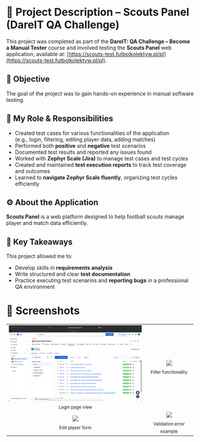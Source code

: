 # 📌 Project Description – Scouts Panel (DareIT QA Challenge)

This project was completed as part of the **DareIT: QA Challenge – Become a Manual Tester** course and involved testing the **Scouts Panel** web application, available at: [https://scouts-test.futbolkolektyw.pl/pl](https://scouts-test.futbolkolektyw.pl/pl).

## 🎯 Objective

The goal of the project was to gain hands-on experience in manual software testing.

## 🧪 My Role & Responsibilities

- Created test cases for various functionalities of the application  
  (e.g., login, filtering, editing player data, adding matches)  
- Performed both **positive** and **negative** test scenarios  
- Documented test results and reported any issues found  
- Worked with **Zephyr Scale (Jira)** to manage test cases and test cycles  
- Created and maintained **test execution reports** to track test coverage and outcomes  
- Learned to **navigate Zephyr Scale fluently**, organizing test cycles efficiently

## ⚙️ About the Application

**Scouts Panel** is a web platform designed to help football scouts manage player and match data efficiently.

## 🧠 Key Takeaways

This project allowed me to:
- Develop skills in **requirements analysis**
- Write structured and clear **test documentation**
- Practice executing test scenarios and **reporting bugs** in a professional QA environment

# 📸 Screenshots

<table>
  <tr>
    <td align="center">
      <img src="screenshots/Zephyr - Test Cases.png" width="450" high="200"/><br/>
      <sub>Login page view</sub>
    </td>
    <td align="center">
      <img src="screenshots/screen2.png" width="450" high="200"/><br/>
      <sub>Filter functionality</sub>
    </td>
  </tr>
  <tr>
    <td align="center">
      <img src="screenshots/screen3.png" width="450"/><br/>
      <sub>Edit player form</sub>
    </td>
    <td align="center">
      <img src="screenshots/screen4.png" width="450"/><br/>
      <sub>Validation error example</sub>
    </td>
  </tr>
</table>
